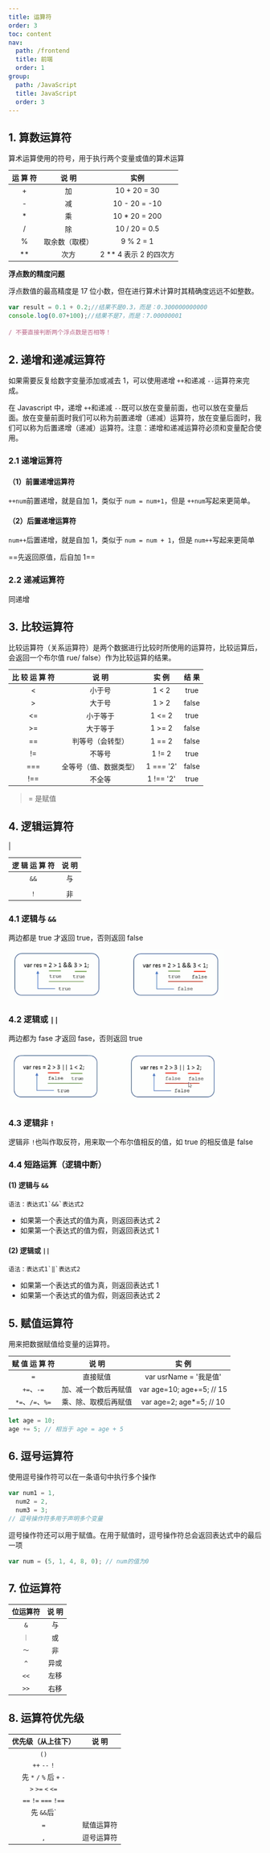 ```yaml
---
title: 运算符
order: 3
toc: content
nav:
  path: /frontend
  title: 前端
  order: 1
group:
  path: /JavaScript
  title: JavaScript
  order: 3
---
```


## 1. 算数运算符

算术运算使用的符号，用于执行两个变量或值的算术运算

| 运 算 符 |     说 明      |           实例           |
| :------: | :------------: | :----------------------: |
|    +     |       加       |       10 + 20 = 30       |
|    -     |       减       |      10 - 20 = -10       |
|    \*    |       乘       |      10 \* 20 = 200      |
|    /     |       除       |      10 / 20 = 0.5       |
|    %     | 取余数（取模） |        9 % 2 = 1         |
|   \*\*   |      次方      | 2 \*\* 4 表示 2 的四次方 |

**浮点数的精度问题**

浮点数值的最高精度是 17 位小数，但在进行算术计算时其精确度远远不如整数。

```js
var result = 0.1 + 0.2;//结果不是0.3，而是：0.300000000000
console.log(0.07+100);//结果不是7，而是：7.00000001

/ 不要直接判断两个浮点数是否相等！
```

## 2. 递增和递减运算符

如果需要反复给数字变量添加或减去 1，可以使用递增 `++`和递减 `--`运算符来完成。

在 Javascript 中，递增 `++`和递减 `--`既可以放在变量前面，也可以放在变量后面。放在变量前面时我们可以称为前置递增（递减）运算符，放在变量后面时，我们可以称为后置递增（递减）运算符。注意：递增和递减运算符必须和变量配合使用。

### 2.1 递增运算符

#### （1）前置递增运算符

`++num`前置递增，就是自加 1，类似于 `num = num+1`，但是 `++num`写起来更简单。

#### （2）后置递增运算符

`num++`后置递增，就是自加 1，类似于 `num = num + 1`，但是 `num++`写起来更简单

==先返回原值，后自加 1==

### 2.2 递减运算符

同递增

## 3. 比较运算符

比较运算符（关系运算符）是两个数据进行比较时所使用的运算符，比较运算后，会返回一个布尔值 rue/ false）作为比较运算的结果。

| 比 较 运 算 符 |         说 明          |   实 例   | 结 果 |
| :------------: | :--------------------: | :-------: | :---: |
|       <        |         小于号         |   1 < 2   | true  |
|       >        |         大于号         |   1 > 2   | false |
|       <=       |        小于等于        |  1 <= 2   | true  |
|       >=       |        大于等于        |  1 >= 2   | false |
|       ==       |    判等号（会转型）    |  1 == 2   | false |
|       !=       |         不等号         |  1 != 2   | true  |
|      ===       | 全等号（值、数据类型） | 1 === '2' | false |
|      !==       |         不全等         | 1 !== '2' | true  |

> = 是赋值

## 4. 逻辑运算符

|

| 逻 辑 运 算 符 | 说 明 |
| :------------: | :---: |
|      `&&`      |  与   |
|                |       |
|      `！`      |  非   |

### 4.1 逻辑与 `&&`

两边都是 true 才返回 true，否则返回 false

<img src="./assets/image-20210223162825341.png" alt="image-20210223162825341" style="zoom: 67%;" />

### 4.2 逻辑或 `||`

两边都为 fase 才返回 fase，否则返回 true

<img src="./assets/image-20210223162957225.png" alt="image-20210223162957225" style="zoom:67%;" />

### 4.3 逻辑非 `!`

逻辑非 `!`也叫作取反符，用来取一个布尔值相反的值，如 true 的相反值是 false

### 4.4 短路运算（逻辑中断）

#### (1) 逻辑与 `&&`

    语法：表达式1`&&`表达式2

- 如果第一个表达式的值为真，则返回表达式 2
- 如果第一个表达式的值为假，则返回表达式 1

#### (2) 逻辑或 `||`

    语法：表达式1`‖`表达式2

- 如果第一个表达式的值为真，则返回表达式 1
- 如果第一个表达式的值为假，则返回表达式 2

## 5. 赋值运算符

用来把数据赋值给变量的运算符。

|  赋 值 运 算 符  |        说 明         |           实 例           |
| :--------------: | :------------------: | :-----------------------: |
|       `=`        |       直接赋值       |  var usrName = '我是值'   |
|    `+=`、`-=`    | 加、减一个数后再赋值 | var age=10; age+=5; // 15 |
| `*=`、`/=`、`%=` | 乘、除、取模后再赋值 | var age=2; age\*=5; // 10 |

```js
let age = 10;
age += 5; // 相当于 age = age + 5
```

## 6. 逗号运算符

使用逗号操作符可以在一条语句中执行多个操作

```js
var num1 = 1,
  num2 = 2,
  num3 = 3;
// 逗号操作符多用于声明多个变量
```

逗号操作符还可以用于赋值。在用于赋值时，逗号操作符总会返回表达式中的最后一项

```js
var num = (5, 1, 4, 8, 0); // num的值为0
```

## 7. 位运算符

| 位运算符 | 说 明 |
| :------: | :---: |
|   `&`    |  与   |
|   `｜`   |  或   |
|   `～`   |  非   |
|   `^`    | 异或  |
|   `<<`   | 左移  |
|   `>>`   | 右移  |

## 8. 运算符优先级

|    优先级（从上往下）     |   说 明    |
| :-----------------------: | :--------: |
|           `()`            |            |
|       `++` `--` `!`       |            |
| 先 `*` `/` `%` 后 `+` `-` |            |
|     `>` `>=` `<` `<=`     |            |
|   `==` `!=` `===` `!==`   |            |
|        先 `&&`后`         |            |
|            `=`            | 赋值运算符 |
|            `,`            | 逗号运算符 |
